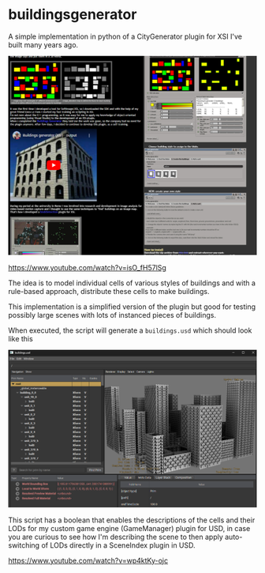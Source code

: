 buildingsgenerator
==================

A simple implementation in python of a CityGenerator plugin for XSI I've built many years ago.

![citygenerator_screenshot](citygenerator_screenshot.png "citygenerator_screenshot")

https://www.youtube.com/watch?v=isO_fH57lSg

The idea is to model individual cells of various styles of buildings and with a rule-based approach, distribute these cells to make buildings.

This implementation is a simplified version of the plugin but good for testing possibly large scenes with lots of instanced pieces of buildings.

When executed, the script will generate a `buildings.usd` which should look like this

![usdview_embree_buildings](usdview_embree_buildings.png "usdview_embree_buildings")

This script has a boolean that enables the descriptions of the cells and their LODs for my custom game engine (GameManager) plugin for USD, in case you are curious to see how I'm describing the scene to then apply auto-switching of LODs directly in a SceneIndex plugin in USD.

https://www.youtube.com/watch?v=wp4ktKy-ojc

